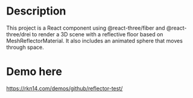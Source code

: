 # Description
This project is a React component using @react-three/fiber and @react-three/drei to render a 3D scene with a reflective floor based on MeshReflectorMaterial. It also includes an animated sphere that moves through space.

# Demo here
https://rkn14.com/demos/github/reflector-test/
